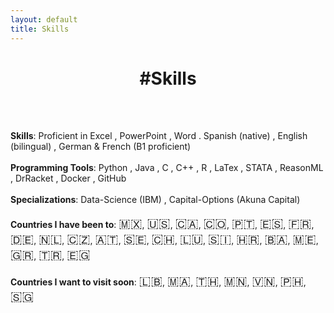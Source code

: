 ```yaml
---
layout: default
title: Skills 
---
```


<div class="center">
    <h1> #Skills</h1>
</div>
<br>
<br>

**Skills**: Proficient in Excel <i class="fas fa-file-excel excel-icon"></i>, PowerPoint <i class="fas fa-file-powerpoint powerpoint-icon"></i>, Word <i class="fas fa-file-word word-icon"></i>. Spanish (native) <i class="fas fa-globe spanish-icon"></i>, English (bilingual) <i class="fas fa-globe english-icon"></i>, German & French (B1 proficient) <i class="fas fa-globe german-icon"></i>  
<br>
**Programming Tools**: Python <i class="fab fa-python python-icon"></i>, Java <i class="fab fa-java java-icon"></i>, C <i class="fas fa-code c-icon"></i>, C++ <i class="fas fa-code cpp-icon"></i>, R <i class="fab fa-r-project r-icon"></i>, LaTex <i class="fas fa-file-alt latex-icon"></i>, STATA <i class="fas fa-chart-bar stata-icon"></i>, ReasonML <i class="fas fa-code reasonml-icon"></i>, DrRacket <i class="fas fa-code drracket-icon"></i>, Docker <i class="fab fa-docker docker-icon"></i>, GitHub <i class="fab fa-github github-icon"></i>  
<br>
**Specializations**: Data-Science (IBM) <i class="fas fa-database ibm-icon"></i>, Capital-Options (Akuna Capital) <i class="fas fa-chart-line akuna-icon"></i>  
<br>
**Countries I have been to**: <span class="flag">🇲🇽</span>, <span class="flag">🇺🇸</span>, <span class="flag">🇨🇦</span>, <span class="flag">🇨🇴</span>, <span class="flag">🇵🇹</span>, <span class="flag">🇪🇸</span>, <span class="flag">🇫🇷</span>, <span class="flag">🇩🇪</span>, <span class="flag">🇳🇱</span>, <span class="flag">🇨🇿</span>, <span class="flag">🇦🇹</span>, <span class="flag">🇸🇪</span>, <span class="flag">🇨🇭</span>, <span class="flag">🇱🇺</span>, <span class="flag">🇸🇮</span>, <span class="flag">🇭🇷</span>, <span class="flag">🇧🇦</span>, <span class="flag">🇲🇪</span>, <span class="flag">🇬🇷</span>, <span class="flag">🇹🇷</span>, <span class="flag">🇪🇬</span>
<br>
<br>
**Countries I want to visit soon**: <span class="flag">🇱🇧</span>, <span class="flag">🇲🇦</span>, <span class="flag">🇹🇭</span>, <span class="flag">🇲🇳</span>, <span class="flag">🇻🇳</span>, <span class="flag">🇵🇭</span>, <span class="flag">🇸🇬</span>


<style>
    .center {
        text-align: center;
    }
    .excel-icon {
        color: #217346;
    }
    .powerpoint-icon {
        color: #D24726;
    }
    .word-icon {
        color: #2B579A;
    }
    .spanish-icon, .english-icon, .german-icon {
        color: #FFCC00;
    }
    .python-icon {
        color: #3776AB;
    }
    .java-icon {
        color: #007396;
    }
    .c-icon {
        color: #A8B9CC;
    }
    .cpp-icon {
        color: #00599C;
    }
    .r-icon {
        color: #276DC3;
    }
    .latex-icon {
        color: #008080;
    }
    .stata-icon {
        color: #1A5276;
    }
    .reasonml-icon {
        color: #DB7093;
    }
    .drracket-icon {
        color: #1E90FF;
    }
    .docker-icon {
        color: #2496ED;
    }
    .github-icon {
        color: #181717;
    }
    .ibm-icon {
        color: #006699;
    }
    .akuna-icon {
        color: #2ECC71;
    }
    .flag {
        font-size: 1.5em; /* Adjust the size of the emojis */
    }
</style>
